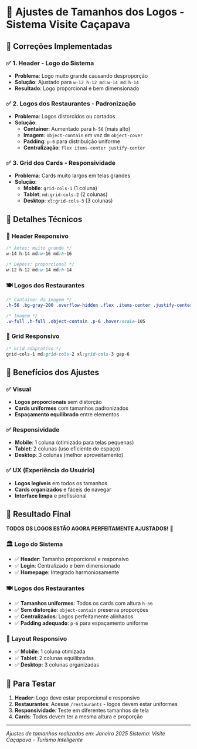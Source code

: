 # 📏 Ajustes de Tamanhos dos Logos - Sistema Visite Caçapava

## 🎯 Correções Implementadas

### ✅ **1. Header - Logo do Sistema**
- **Problema**: Logo muito grande causando desproporção
- **Solução**: Ajustado para `w-12 h-12 md:w-14 md:h-14`
- **Resultado**: Logo proporcional e bem dimensionado

### ✅ **2. Logos dos Restaurantes - Padronização**
- **Problema**: Logos distorcidos ou cortados
- **Solução**: 
  - **Container**: Aumentado para `h-56` (mais alto)
  - **Imagem**: `object-contain` em vez de `object-cover`
  - **Padding**: `p-6` para distribuição uniforme
  - **Centralização**: `flex items-center justify-center`

### ✅ **3. Grid dos Cards - Responsividade**
- **Problema**: Cards muito largos em telas grandes
- **Solução**: 
  - **Mobile**: `grid-cols-1` (1 coluna)
  - **Tablet**: `md:grid-cols-2` (2 colunas)
  - **Desktop**: `xl:grid-cols-3` (3 colunas)

## 🔧 Detalhes Técnicos

### 📱 **Header Responsivo**
```css
/* Antes: muito grande */
w-14 h-14 md:w-16 md:h-16

/* Depois: proporcional */
w-12 h-12 md:w-14 md:h-14
```

### 🍽️ **Logos dos Restaurantes**
```css
/* Container da imagem */
.h-56 .bg-gray-200 .overflow-hidden .flex .items-center .justify-center

/* Imagem */
.w-full .h-full .object-contain .p-6 .hover:scale-105
```

### 📐 **Grid Responsivo**
```css
/* Grid adaptativo */
grid-cols-1 md:grid-cols-2 xl:grid-cols-3 gap-6
```

## 🎨 Benefícios dos Ajustes

### ✅ **Visual**
- **Logos proporcionais** sem distorção
- **Cards uniformes** com tamanhos padronizados
- **Espaçamento equilibrado** entre elementos

### ✅ **Responsividade**
- **Mobile**: 1 coluna (otimizado para telas pequenas)
- **Tablet**: 2 colunas (uso eficiente do espaço)
- **Desktop**: 3 colunas (melhor aproveitamento)

### ✅ **UX (Experiência do Usuário)**
- **Logos legíveis** em todos os tamanhos
- **Cards organizados** e fáceis de navegar
- **Interface limpa** e profissional

## 🚀 Resultado Final

**TODOS OS LOGOS ESTÃO AGORA PERFEITAMENTE AJUSTADOS!** 🎉

### 🏛️ **Logo do Sistema**
- ✅ **Header**: Tamanho proporcional e responsivo
- ✅ **Login**: Centralizado e bem dimensionado
- ✅ **Homepage**: Integrado harmoniosamente

### 🍽️ **Logos dos Restaurantes**
- ✅ **Tamanhos uniformes**: Todos os cards com altura `h-56`
- ✅ **Sem distorção**: `object-contain` preserva proporções
- ✅ **Centralizados**: Logos perfeitamente alinhados
- ✅ **Padding adequado**: `p-6` para espaçamento uniforme

### 📱 **Layout Responsivo**
- ✅ **Mobile**: 1 coluna otimizada
- ✅ **Tablet**: 2 colunas equilibradas
- ✅ **Desktop**: 3 colunas organizadas

## 🧪 Para Testar

1. **Header**: Logo deve estar proporcional e responsivo
2. **Restaurantes**: Acesse `/restaurants` - logos devem estar uniformes
3. **Responsividade**: Teste em diferentes tamanhos de tela
4. **Cards**: Todos devem ter a mesma altura e proporção

---
*Ajustes de tamanhos realizados em: Janeiro 2025*
*Sistema: Visite Caçapava - Turismo Inteligente*
